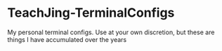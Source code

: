 # TeachJing-TerminalConfigs
My personal terminal configs. Use at your own discretion, but these are things I have accumulated over the years

